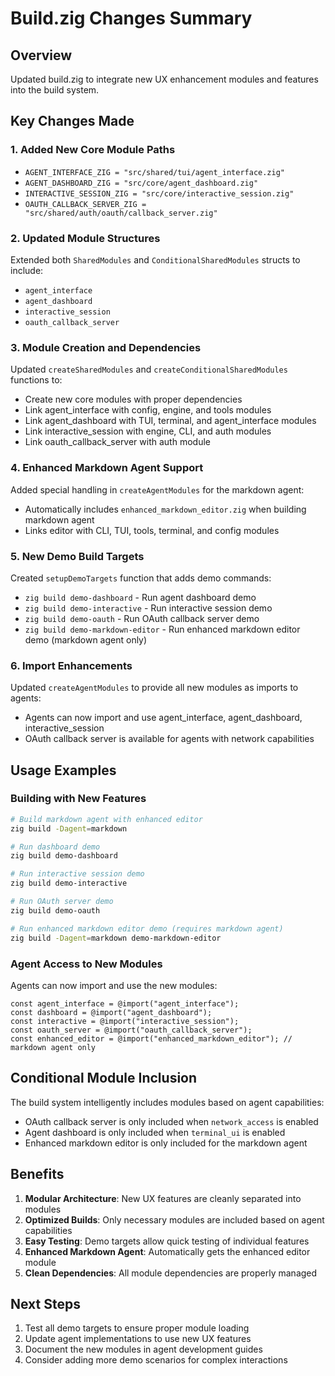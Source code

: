 # Build.zig Changes Summary

## Overview
Updated build.zig to integrate new UX enhancement modules and features into the build system.

## Key Changes Made

### 1. Added New Core Module Paths
- `AGENT_INTERFACE_ZIG = "src/shared/tui/agent_interface.zig"`
- `AGENT_DASHBOARD_ZIG = "src/core/agent_dashboard.zig"`
- `INTERACTIVE_SESSION_ZIG = "src/core/interactive_session.zig"`
- `OAUTH_CALLBACK_SERVER_ZIG = "src/shared/auth/oauth/callback_server.zig"`

### 2. Updated Module Structures
Extended both `SharedModules` and `ConditionalSharedModules` structs to include:
- `agent_interface`
- `agent_dashboard`
- `interactive_session`
- `oauth_callback_server`

### 3. Module Creation and Dependencies
Updated `createSharedModules` and `createConditionalSharedModules` functions to:
- Create new core modules with proper dependencies
- Link agent_interface with config, engine, and tools modules
- Link agent_dashboard with TUI, terminal, and agent_interface modules
- Link interactive_session with engine, CLI, and auth modules
- Link oauth_callback_server with auth module

### 4. Enhanced Markdown Agent Support
Added special handling in `createAgentModules` for the markdown agent:
- Automatically includes `enhanced_markdown_editor.zig` when building markdown agent
- Links editor with CLI, TUI, tools, terminal, and config modules

### 5. New Demo Build Targets
Created `setupDemoTargets` function that adds demo commands:
- `zig build demo-dashboard` - Run agent dashboard demo
- `zig build demo-interactive` - Run interactive session demo
- `zig build demo-oauth` - Run OAuth callback server demo
- `zig build demo-markdown-editor` - Run enhanced markdown editor demo (markdown agent only)

### 6. Import Enhancements
Updated `createAgentModules` to provide all new modules as imports to agents:
- Agents can now import and use agent_interface, agent_dashboard, interactive_session
- OAuth callback server is available for agents with network capabilities

## Usage Examples

### Building with New Features
```bash
# Build markdown agent with enhanced editor
zig build -Dagent=markdown

# Run dashboard demo
zig build demo-dashboard

# Run interactive session demo
zig build demo-interactive

# Run OAuth server demo
zig build demo-oauth

# Run enhanced markdown editor demo (requires markdown agent)
zig build -Dagent=markdown demo-markdown-editor
```

### Agent Access to New Modules
Agents can now import and use the new modules:
```zig
const agent_interface = @import("agent_interface");
const dashboard = @import("agent_dashboard");
const interactive = @import("interactive_session");
const oauth_server = @import("oauth_callback_server");
const enhanced_editor = @import("enhanced_markdown_editor"); // markdown agent only
```

## Conditional Module Inclusion
The build system intelligently includes modules based on agent capabilities:
- OAuth callback server is only included when `network_access` is enabled
- Agent dashboard is only included when `terminal_ui` is enabled
- Enhanced markdown editor is only included for the markdown agent

## Benefits
1. **Modular Architecture**: New UX features are cleanly separated into modules
2. **Optimized Builds**: Only necessary modules are included based on agent capabilities
3. **Easy Testing**: Demo targets allow quick testing of individual features
4. **Enhanced Markdown Agent**: Automatically gets the enhanced editor module
5. **Clean Dependencies**: All module dependencies are properly managed

## Next Steps
1. Test all demo targets to ensure proper module loading
2. Update agent implementations to use new UX features
3. Document the new modules in agent development guides
4. Consider adding more demo scenarios for complex interactions
